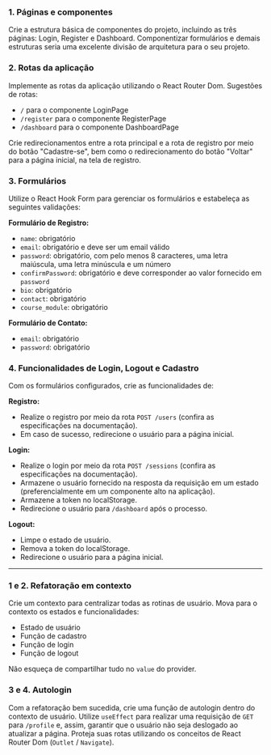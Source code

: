### 1. Páginas e componentes
Crie a estrutura básica de componentes do projeto, incluindo as três páginas: Login, Register e Dashboard. Componentizar formulários e demais estruturas seria uma excelente divisão de arquitetura para o seu projeto.

### 2. Rotas da aplicação
Implemente as rotas da aplicação utilizando o React Router Dom. Sugestões de rotas:

- `/` para o componente LoginPage
- `/register` para o componente RegisterPage
- `/dashboard` para o componente DashboardPage

Crie redirecionamentos entre a rota principal e a rota de registro por meio do botão "Cadastre-se", bem como o redirecionamento do botão "Voltar" para a página inicial, na tela de registro.

### 3. Formulários
Utilize o React Hook Form para gerenciar os formulários e estabeleça as seguintes validações:

**Formulário de Registro:**
- `name`: obrigatório
- `email`: obrigatório e deve ser um email válido
- `password`: obrigatório, com pelo menos 8 caracteres, uma letra maiúscula, uma letra minúscula e um número
- `confirmPassword`: obrigatório e deve corresponder ao valor fornecido em `password`
- `bio`: obrigatório
- `contact`: obrigatório
- `course_module`: obrigatório

**Formulário de Contato:**
- `email`: obrigatório
- `password`: obrigatório

### 4. Funcionalidades de Login, Logout e Cadastro
Com os formulários configurados, crie as funcionalidades de:

**Registro:**
- Realize o registro por meio da rota `POST /users` (confira as especificações na documentação).
- Em caso de sucesso, redirecione o usuário para a página inicial.

**Login:**
- Realize o login por meio da rota `POST /sessions` (confira as especificações na documentação).
- Armazene o usuário fornecido na resposta da requisição em um estado (preferencialmente em um componente alto na aplicação).
- Armazene a token no localStorage.
- Redirecione o usuário para `/dashboard` após o processo.

**Logout:**
- Limpe o estado de usuário.
- Remova a token do localStorage.
- Redirecione o usuário para a página inicial.

-----------------------------------------------------------------------

### 1 e 2. Refatoração em contexto
Crie um contexto para centralizar todas as rotinas de usuário. Mova para o contexto os estados e funcionalidades:

- Estado de usuário
- Função de cadastro
- Função de login
- Função de logout

Não esqueça de compartilhar tudo no `value` do provider.

### 3 e 4. Autologin
Com a refatoração bem sucedida, crie uma função de autologin dentro do contexto de usuário. Utilize `useEffect` para realizar uma requisição de `GET` para `/profile` e, assim, garantir que o usuário não seja deslogado ao atualizar a página. Proteja suas rotas utilizando os conceitos de React Router Dom (`Outlet` / `Navigate`).
